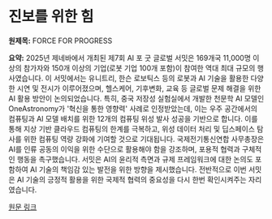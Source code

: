# 진보를 위한 힘

**원제목:** FORCE FOR PROGRESS

**요약:** 2025년 제네바에서 개최된 제7회 AI 포 굿 글로벌 서밋은 169개국 11,000명 이상의 참가자와 150개 이상의 기업(로봇 기업 100개 포함)이 참여한 역대 최대 규모의 행사였습니다.  이 서밋에서는 유니트리, 한슨 로보틱스 등의 로봇과 AI 기술을 활용한 다양한 시연 및 전시가 이루어졌으며,  헬스케어, 기후변화, 교육 등 글로벌 문제 해결을 위한 AI 활용 방안이 논의되었습니다. 특히, 중국 저장성 실험실에서 개발한 천문학 AI 모델인 OneAstronomy가 '혁신을 통한 영향력' 사례로 인정받았는데, 이는 우주 공간에서의 컴퓨팅과 AI 모델 배치를 위한 12개의 컴퓨팅 위성 발사 성공을 기반으로 합니다.  이를 통해 지상 기반 클라우드 컴퓨팅의 한계를 극복하고,  위성 데이터 처리 및 딥스페이스 탐사를 위한 컴퓨팅 역량 강화에 기여할 것으로 기대됩니다.  국제전기통신연합 사무총장은 AI를 인류 공동의 이익을 위한 수단으로 활용해야 함을 강조하며, 포용적 협력과 구체적인 행동을 촉구했습니다.  서밋은 AI의 윤리적 측면과 규제 프레임워크에 대한 논의도 포함하여 AI 기술의 책임감 있는 발전을 위한 방향을 제시했습니다.  전반적으로 이번 서밋은 AI 기술의 긍정적 활용을 위한 국제적 협력의 중요성을 다시 한번 확인시켜주는 자리였습니다.

[원문 링크](https://mobile.chinadaily.com.cn/cn/html5/2025-07/21/content_010_687d4c90ed50ccabe1516033.htm)
